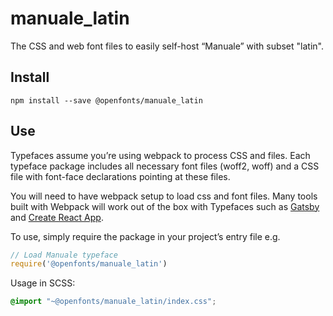 
# manuale_latin

The CSS and web font files to easily self-host “Manuale” with subset "latin".

## Install

`npm install --save @openfonts/manuale_latin`

## Use

Typefaces assume you’re using webpack to process CSS and files. Each typeface
package includes all necessary font files (woff2, woff) and a CSS file with
font-face declarations pointing at these files.

You will need to have webpack setup to load css and font files. Many tools built
with Webpack will work out of the box with Typefaces such as [Gatsby](https://github.com/gatsbyjs/gatsby)
and [Create React App](https://github.com/facebookincubator/create-react-app).

To use, simply require the package in your project’s entry file e.g.

```javascript
// Load Manuale typeface
require('@openfonts/manuale_latin')
```

Usage in SCSS:
```scss
@import "~@openfonts/manuale_latin/index.css";
```
